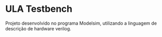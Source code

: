 # ULA Testbench

Projeto desenvolvido no programa Modelsim, utilizando a linguagem de descrição de hardware verilog.
